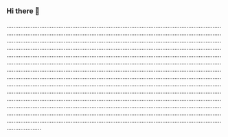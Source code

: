 ### Hi there 👋

............................................................................................................................................................................................................................................................................................................................................................................................................................................................................................................................................................................................................................................................................................................................................................................................................................................................................................................................................................................................................................................................................................................................................................................................................................................................................................................................................................................................................................................................................................................................................................................................................................................................................................................................................................................................................................